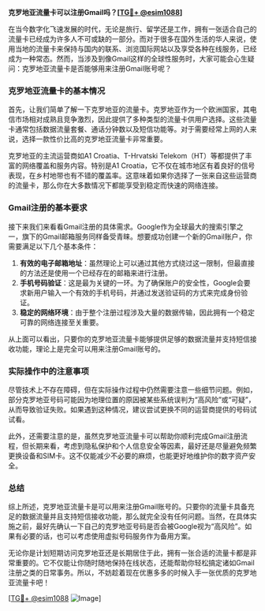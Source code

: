 **克罗地亚流量卡可以注册Gmail吗？[[TG💪+ @esim1088](https://t.me/s/esim1088)]**

在当今数字化飞速发展的时代，无论是旅行、留学还是工作，拥有一张适合自己的流量卡已经成为许多人不可或缺的一部分。而对于很多在国外生活的华人来说，使用当地的流量卡来保持与国内的联系、浏览国际网站以及享受各种在线服务，已经成为一种常态。然而，当涉及到像Gmail这样的全球性服务时，大家可能会心生疑问：克罗地亚流量卡是否能够用来注册Gmail账号呢？

### 克罗地亚流量卡的基本情况

首先，让我们简单了解一下克罗地亚的流量卡。克罗地亚作为一个欧洲国家，其电信市场相对成熟且竞争激烈，因此提供了多种类型的流量卡供用户选择。这些流量卡通常包括数据流量套餐、通话分钟数以及短信功能等。对于需要经常上网的人来说，选择一款性价比高的克罗地亚流量卡非常重要。

克罗地亚的主流运营商如A1 Croatia、T-Hrvatski Telekom（HT）等都提供了丰富的网络覆盖和服务内容。特别是A1 Croatia，它不仅在城市地区有着良好的信号表现，在乡村地带也有不错的覆盖率。这意味着如果你选择了一张来自这些运营商的流量卡，那么你在大多数情况下都能享受到稳定而快速的网络连接。

### Gmail注册的基本要求

接下来我们来看看Gmail注册的具体需求。Google作为全球最大的搜索引擎之一，旗下的Gmail邮箱服务同样备受青睐。想要成功创建一个新的Gmail账户，你需要满足以下几个基本条件：

1. **有效的电子邮箱地址**：虽然理论上可以通过其他方式绕过这一限制，但最直接的方法还是使用一个已经存在的邮箱来进行注册。
2. **手机号码验证**：这是最为关键的一环。为了确保账户的安全性，Google会要求新用户输入一个有效的手机号码，并通过发送验证码的方式来完成身份验证。
3. **稳定的网络环境**：由于整个注册过程涉及大量的数据传输，因此拥有一个稳定可靠的网络连接至关重要。

从上面可以看出，只要你的克罗地亚流量卡能够提供足够的数据流量并支持短信接收功能，理论上是完全可以用来注册Gmail账号的。

### 实际操作中的注意事项

尽管技术上不存在障碍，但在实际操作过程中仍然需要注意一些细节问题。例如，部分克罗地亚号码可能因为地理位置的原因被某些系统误判为“高风险”或“可疑”，从而导致验证失败。如果遇到这种情况，建议尝试更换不同的运营商提供的号码试试看。

此外，还需要注意的是，虽然克罗地亚流量卡可以帮助你顺利完成Gmail注册流程，但长期来看，考虑到隐私保护和个人信息安全等因素，最好还是尽量避免频繁更换设备和SIM卡。这不仅能减少不必要的麻烦，也能更好地维护你的数字资产安全。

### 总结

综上所述，克罗地亚流量卡是可以用来注册Gmail账号的。只要你的流量卡具备充足的数据流量并且支持短信接收功能，那么就完全没有任何问题。当然，在具体实施之前，最好先确认一下自己的克罗地亚号码是否会被Google视为“高风险”。如果有必要的话，也可以考虑使用虚拟号码服务作为备用方案。

无论你是计划短期访问克罗地亚还是长期居住于此，拥有一张合适的流量卡都是非常重要的。它不仅能让你随时随地保持在线状态，还能帮助你轻松搞定诸如Gmail注册之类的日常事务。所以，不妨趁着现在优惠多多的时候入手一张优质的克罗地亚流量卡吧！

[[TG💪+ @esim1088](https://t.me/s/esim1088) ![Image](https://i.postimg.cc/4NQfJmqS/Snipaste-2025-05-13-00-14-12.png)]